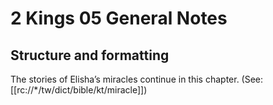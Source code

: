 # 2 Kings 05 General Notes
## Structure and formatting

The stories of Elisha’s miracles continue in this chapter. (See: [[rc://*/tw/dict/bible/kt/miracle]])